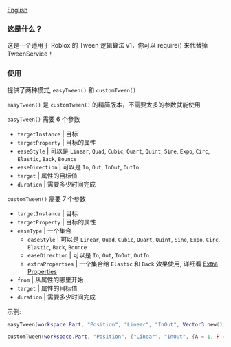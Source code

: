 [English](https://github.com/Verycuteabbey/Tween-V/blob/deprecated/src/v1)
### 这是什么？
这是一个适用于 Roblox 的 Tween 逻辑算法 v1，你可以 require() 来代替掉 TweenService！
### 使用
提供了两种模式, `easyTween()` 和 `customTween()`

`easyTween()` 是 `customTween()` 的精简版本，不需要太多的参数就能使用

`easyTween()` 需要 6 个参数
  - `targetInstance` | 目标
  - `targetProperty` | 目标的属性
  - `easeStyle` | 可以是 `Linear`, `Quad`, `Cubic`, `Quart`, `Quint`, `Sine`, `Expo`, `Circ`, `Elastic`, `Back`, `Bounce`
  - `easeDirection` | 可以是 `In`, `Out`, `InOut`, `OutIn`
  - `target` | 属性的目标值
  - `duration` | 需要多少时间完成
	
`customTween()` 需要 7 个参数
  - `targetInstance` | 目标
  - `targetProperty` | 目标的属性
  - `easeType` | 一个集合
    - `easeStyle` | 可以是 `Linear`, `Quad`, `Cubic`, `Quart`, `Quint`, `Sine`, `Expo`, `Circ`, `Elastic`, `Back`, `Bounce`
    - `easeDirection` | 可以是 `In`, `Out`, `InOut`, `OutIn`
    - `extraProperties` | 一个集合给 `Elastic` 和 `Back` 效果使用, 详细看 [Extra Properties](https://github.com/Verycuteabbey/Tween-V/blob/deprecated/src/v1/README_CN.md#extra-properties)
  - `from` | 从属性的哪里开始
  - `target` | 属性的目标值
  - `duration` | 需要多少时间完成

示例:
```lua
easyTween(workspace.Part, "Position", "Linear", "InOut", Vector3.new(1, 1, 1), 1);
```
```lua
customTween(workspace.Part, "Position", {"Linear", "InOut", {A = 1, P = 2, S = 3}}, Vector3.new(0, 0, 0), Vector3.new(1, 1, 1), 1);
```
